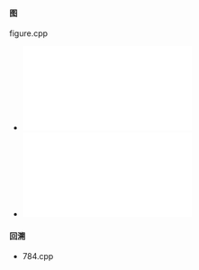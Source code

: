 

#### 图
figure.cpp
+ ![797_所有可能的路径](./797_所有可能的路径.md)
+ ![1334_图中任意两点之间的最短距离](./1334_阈值距离内邻居最少的城市.md)


#### 回溯
+ 784.cpp